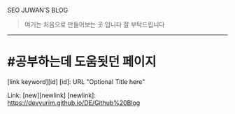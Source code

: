 SEO JUWAN'S BLOG
>여기는 처음으로 만들어보는 곳 입니다
잘 부탁드립니다
*******
#공부하는데 도움됫던 페이지
========================
[link keyword][id]
[id]: URL "Optional Title here"

Link: [new][newlink]
[newlink]: <https://devyurim.github.io/DE/Github%20Blog>
